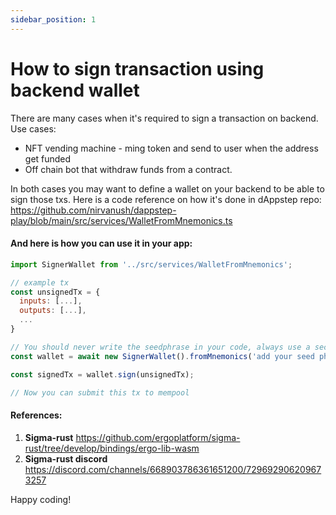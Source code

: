 ```yaml
---
sidebar_position: 1
---
```


# How to sign transaction using backend wallet

There are many cases when it's required to sign a transaction on backend.
Use cases:

- NFT vending machine - ming token and send to user when the address get funded
- Off chain bot that withdraw funds from a contract.

In both cases you may want to define a wallet on your backend to be able to sign those txs.
Here is a code reference on how it's done in dAppstep repo:
https://github.com/nirvanush/dappstep-play/blob/main/src/services/WalletFromMnemonics.ts

#### And here is how you can use it in your app:

```javascript
import SignerWallet from '../src/services/WalletFromMnemonics';

// example tx
const unsignedTx = {
  inputs: [...], 
  outputs: [...],
  ...
}

// You should never write the seedphrase in your code, always use a secret manager.
const wallet = await new SignerWallet().fromMnemonics('add your seed phrase of 12 words here');

const signedTx = wallet.sign(unsignedTx);

// Now you can submit this tx to mempool

```


#### References:
1. **Sigma-rust** https://github.com/ergoplatform/sigma-rust/tree/develop/bindings/ergo-lib-wasm
2. **Sigma-rust discord** https://discord.com/channels/668903786361651200/729692906209673257

Happy coding!